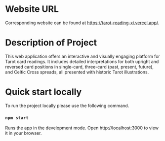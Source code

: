 # Website URL

Corresponding website can be found at https://tarot-reading-xi.vercel.app/.

# Description of Project

This web application offers an interactive and visually engaging platform for Tarot card readings. It includes detailed interpretations for both upright and reversed card positions in single-card, three-card (past, present, future), and Celtic Cross spreads, all presented with historic Tarot illustrations.

# Quick start locally

To run the project locally please use the following command.

### `npm start`

Runs the app in the development mode.
Open http://localhost:3000 to view it in your browser.
